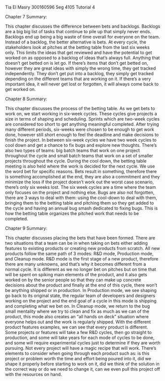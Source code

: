 Tia El Masry 
300160596
Seg 4105 
Tutorial 4

Chapter 7 Summary:

This chapter discusses the difference between bets and backlogs. Backlogs are a big big list of tasks that continue to pile up that simply never ends. Backlogs end up being a big waste of time overall for everyone on the team. Instead of a backlog, the better alternative is bets. At every cycle, the stakeholders look at pitches at the betting table from the last six weeks only. This limits the ideas that get reviewed and have the potential to get worked on as opposed to a backlog of ideas that’s always full. Anything that doesn’t get betted on is let go. If there’s items that don’t get betted on, however they are great ideas with simply the wrong time, they get tracked independently. They don’t get put into a backlog, they simply get tracked depending on the different teams that are working on it. If there’s a very important idea, it will never get lost or forgotten, it will always come back to get worked on. 

Chapter 8 Summary:

This chapter discusses the process of the betting table. As we get bets to work on, we start working in six-week cycles. These cycles give projects a size in terms of shaping and scheduling. Sprints which are two-week cycles are considered too short to get anything meaningful completed. After trying many different periods, six-weeks were chosen to be enough to get work done, however still short enough to feel the deadline and make decisions to finish the project. In between six-week cycles we have two week cycles to cool down and get a chance to fix bugs and explore new thoughts. There’s also two types of teams: big batch teams that work on one project throughout the cycle and small batch teams that work on a set of smaller projects throughout the cycle. During the cool down, the betting table meeting is also held where the work is decided for the next cycle. We use the word bet for specific reasons. Bets result in something, therefore there is something accomplished at the end, they are also a commitment and they minimize the loss if the project doesn’t work out the worst case scenario, there’s only six weeks lost. The six week cycles are a time where the team only focuses on the project and nothing else. Bugs are also not forgotten, there are 3 ways to deal with them: using the cool-down to deal with them, bringing them to the betting table and pitching them so they get added to the cycle and having an annual bug smash dedicated to fixing bugs. This is how the betting table organizes the pitched work that needs to be completed.

Chapter 9 Summary:

This chapter discusses placing the bets that have been formed. There are two situations that a team can be in when taking on bets either adding features to existing products or creating new products from scratch. All new products follow the same path of 3 modes: R&D mode, Production mode, and Cleanup mode. R&D mode is the first stage of a new product, therefore there are many unknowns, and that’s why it becomes different from a normal cycle. It is different as we no longer bet on pitches but on time that will be spent on spiking main elements of the product, and it also gets worked on by the senior people so that they can make up concrete decisions about the product and finally at the end of this cycle, there won’t be anything shipped or in production. In Production mode, we see shaping go back to its original state, the regular team of developers and designers working on the project and the end goal of a cycle in this mode is shipping and completing what we bet on. In Cleanup mode, we return to the bug small mentality where we try to clean and fix as much as we can of the product, this mode also creates an “all hands on deck” situation where everyone helps out and the work is regularly shipped. With the different product features examples, we can see that every product is different. Some projects or features will take a few R&D cycles, then go straight to production, and some will take years for each mode of cycles to be done, and some will require experimental cycles just to determine if they are worth pursuing. Not every project will have a magic recipe that will work. There’s elements to consider when going through each product such as: is this project or problem worth the time and effort being poured into it, did we shape it properly before starting to work on it, did we think of the solution in the correct way or do we need to change it, can we even pull this project off with the resources on hand. 
